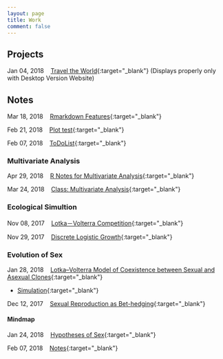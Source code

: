 ```yaml
---
layout: page
title: Work
comment: false
---
```

<!-- Jan. Feb. Mar. Apr. May Jun. Jul. Aug. Sep. Oct. Nov. Dec.  -->

<style>
    tab0 { padding-left: 2em; }
    tab1 { padding-left: 4em; }
    tab2 { padding-left: 8em; }
    ul {list-style-image: none;}
</style>

## **Projects**

Jan 04, 2018 &nbsp;&nbsp; [Travel the World](https://rlads2017g1.github.io/presentation.html){:target="_blank"} (Displays properly only with Desktop Version Website)


## **Notes**

Mar 18, 2018 &nbsp;&nbsp; [Rmarkdown Features](./notes/rmd_features.html){:target="_blank"}

Feb 21, 2018 &nbsp;&nbsp; [Plot test](./notes/graphics/widget_test.html){:target="_blank"}

Feb 07, 2018 &nbsp;&nbsp; [ToDoList](./notes/ToDoList.html){:target="_blank"}

### Multivariate Analysis
Apr 29, 2018 &nbsp;&nbsp; [R Notes for Multivariate Analysis](./MVA.github.io/index.html){:target="_blank"}

Mar 24, 2018 &nbsp;&nbsp; [Class: Multivariate Analysis](./notes/106-2/multivariate/){:target="_blank"}

### Ecological Simultion

Nov 08, 2017 &nbsp;&nbsp; [Lotka－Volterra Competition](./notes/simulation/competition.html){:target="_blank"}

Nov 29, 2017 &nbsp;&nbsp; [Discrete Logistic Growth](./notes/simulation/Discrete_Logistic.html){:target="_blank"}

### Evolution of Sex

Jan 28, 2018 &nbsp;&nbsp; [Lotka–Volterra Model of Coexistence between Sexual and Asexual Clones](./notes/EvoSex/Doncaster_2002/LK.html){:target="_blank"}

- [Simulation](./notes/EvoSex/simulation/Rmd/model.html){:target="_blank"}

Dec 12, 2017 &nbsp;&nbsp; [Sexual Reproduction as Bet-hedging](./notes/EvoSex/sexual_reproduction_bet_hedging/good_harsh_competition.html){:target="_blank"}

#### **Mindmap**
Jan 24, 2018 &nbsp;&nbsp; [Hypotheses of Sex](./notes/EvoSex/thoughts/Hypothesis_of_Sex.html){:target="_blank"}

Feb 07, 2018 &nbsp;&nbsp; [Notes](./notes/EvoSex/thoughts/Notes.html){:target="_blank"}

<br><br>
